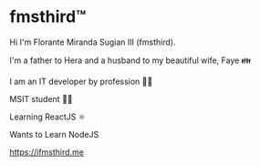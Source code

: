 # fmsthird™
<p>Hi I'm Florante Miranda Sugian III (fmsthird).</p>
<p>I'm a father to Hera and a husband to my beautiful wife, Faye 👪</p>
<p>I am an IT developer by profession 👨‍💻</p>
<p>MSIT student 👨‍🎓</p>
<p>Learning ReactJS ⚛️</p>
<p>Wants to Learn NodeJS</p>
<a href="https://ifmsthird.me" alt="fmsthird" targe"_blank" rel="noopener noreferrer">
  https://ifmsthird.me
</a>
